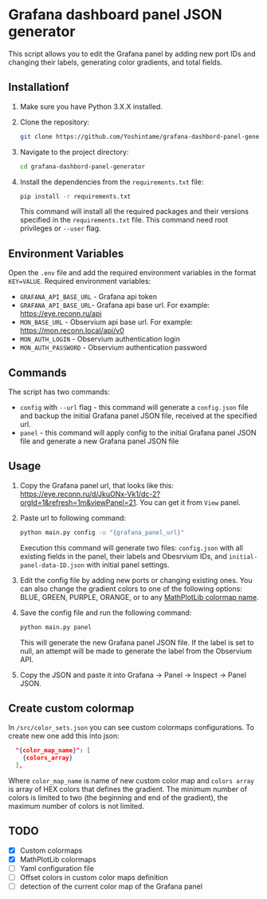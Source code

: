 # Grafana dashboard panel JSON generator

This script allows you to edit the Grafana panel by adding new port IDs and changing their labels, generating color gradients, and total fields.

## Installationf

1. Make sure you have Python 3.X.X installed.

2. Clone the repository:

   ```bash
   git clone https://github.com/Yoshintame/grafana-dashbord-panel-generator.git
   ```

3. Navigate to the project directory:

   ```bash
   cd grafana-dashbord-panel-generator
   ```

4. Install the dependencies from the `requirements.txt` file:

   ```bash
   pip install -r requirements.txt
   ```

   This command will install all the required packages and their versions specified in the `requirements.txt` file. This command need root privileges or `--user` flag.

## Environment Variables

Open the `.env` file and add the required environment variables in the format `KEY=VALUE`. Required environment variables:
- `GRAFANA_API_BASE_URL` - Grafana api token
- `GRAFANA_API_BASE_URL`- Grafana api base url. For example: https://eye.reconn.ru/api
- `MON_BASE_URL` - Observium api base url. For example: https://mon.reconn.local/api/v0
- `MON_AUTH_LOGIN` - Observium authentication login
- `MON_AUTH_PASSWORD` - Observium authentication password

## Commands

The script has two commands:

- `config` with `--url` flag - this command will generate a `config.json` file and backup the initial Grafana panel JSON file, received at the specified url.
- `panel` - this command will apply config to the initial Grafana panel JSON file and generate a new Grafana panel JSON file

## Usage

1. Copy the Grafana panel url, that looks like this:
   https://eye.reconn.ru/d/JkuONx-Vk1/dc-2?orgId=1&refresh=1m&viewPanel=21.
   You can get it from `View` panel.
2. Paste url to following command:

   ```bash
   python main.py config -u "{grafana_panel_url}"
   ```

   Execution this command will generate two files: `config.json` with all existing fields in the panel, their labels and Obesrvium IDs, and `initial-panel-data-ID.json` with initial panel settings.
3. Edit the config file by adding new ports or changing existing ones. You can also change the gradient colors to one of the following options: BLUE, GREEN, PURPLE, ORANGE, or to any [MathPlotLib colormap name](https://matplotlib.org/stable/tutorials/colors/colormaps.html#lightness-of-matplotlib-colormaps).
4. Save the config file and run the following command:

   ```bash
   python main.py panel
   ```

   This will generate the new Grafana panel JSON file. If the label is set to null, an attempt will be made to generate the label from the Observium API.
5. Copy the JSON and paste it into Grafana -&gt; Panel -&gt; Inspect -&gt; Panel JSON.

## Create custom colormap

In `/src/color_sets.json` you can see custom colormaps configurations.
To create new one add this into json:

```json
  "{color_map_name}": [
    {colors_array}
  ],
```

Where `color_map_name` is name of new custom color map and `colors array` is array of HEX colors that defines the gradient. The minimum number of colors is limited to two (the beginning and end of the gradient), the maximum number of colors is not limited.

## TODO

- [x] Custom colormaps
- [x] MathPlotLib colormaps
- [ ] Yaml configuration file
- [ ] Offset colors in custom color maps definition
- [ ] detection of the current color map of the Grafana panel
